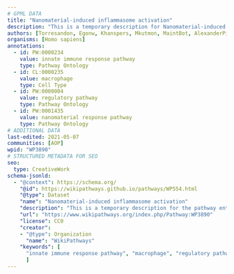 ```yaml
---
# GPML DATA
title: "Nanomaterial-induced inflammasome activation"
description: "This is a temporary description for Nanomaterial-induced inflammasome activation"
authors: [Torresandon, Egonw, Khanspers, Mkutmon, MaintBot, AlexanderPico, Eweitz]
organisms: [Homo sapiens]
annotations:
  - id: PW:0000234
    value: innate immune response pathway
    type: Pathway Ontology
  - id: CL:0000235
    value: macrophage
    type: Cell Type
  - id: PW:0000004
    value: regulatory pathway
    type: Pathway Ontology
  - id: PW:0001435
    value: nanomaterial response pathway
    type: Pathway Ontology
# ADDITIONAL DATA
last-edited: 2021-05-07
communities: [AOP]
wpid: "WP3890"
# STRUCTURED METADATA FOR SEO
seo:
  type: CreativeWork
schema-jsonld:
  - "@context": https://schema.org/
    "@id": https://wikipathways.github.io/pathways/WP554.html
    "@type": Dataset
    "name": "Nanomaterial-induced inflammasome activation"
    "description": "This is a temporary description for the pathway entitled: Nanomaterial-induced inflammasome activation"
    "url": "https://www.wikipathways.org/index.php/Pathway:WP3890"
    "license": CC0
    "creator":
    - "@type": Organization
      "name": "WikiPathways"
    "keywords": [
      "innate immune response pathway", "macrophage", "regulatory pathway", "nanomaterial response pathway",
      ]
---
```

